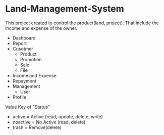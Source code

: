 # Land-Management-System
This project created to control the product(land, project). That include the income and expense of the owner.
- Dashboard
- Report
- Cusotmer
    - Product
    - Promotion
    - Sale
    - File
- Income and Expense
- Repayment
- Management
    - User
- Profile

Value Key of "Status"
- active = Active (read, update, delete, write)
- noactive = No Active (read, delete)
- trash = Remove(delete)


